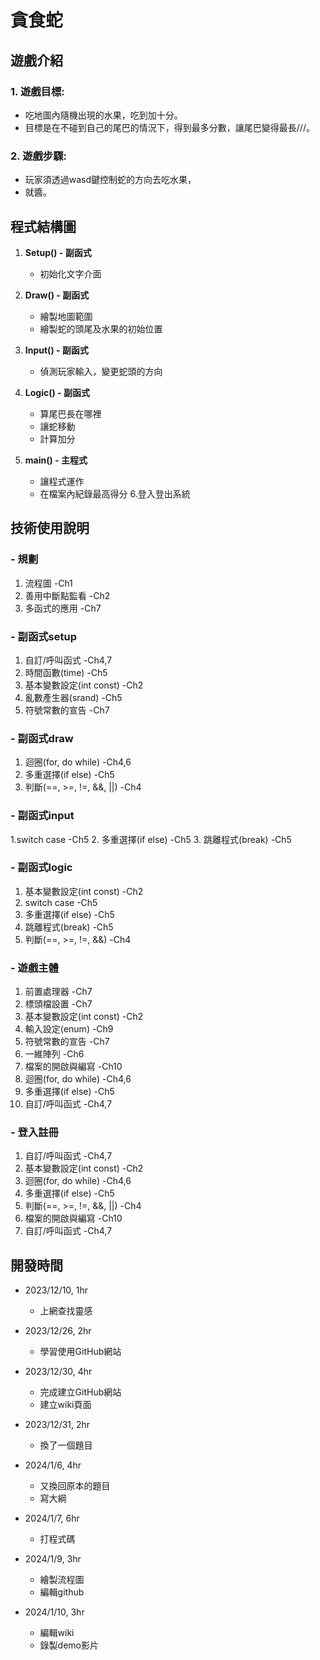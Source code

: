 # 貪食蛇

## 遊戲介紹

### 1. **遊戲目標:**
   - 吃地圖內隨機出現的水果，吃到加十分。
   - 目標是在不碰到自己的尾巴的情況下，得到最多分數，讓尾巴變得最長///。

### 2. **遊戲步驟:**
   - 玩家須透過wasd鍵控制蛇的方向去吃水果，
   - 就醬。

## 程式結構圖


1. **Setup() - 副函式**
   - 初始化文字介面

2. **Draw() - 副函式**
   - 繪製地圖範圍
   - 繪製蛇的頭尾及水果的初始位置

3. **Input() - 副函式**
   - 偵測玩家輸入，變更蛇頭的方向

4. **Logic() - 副函式**
   - 算尾巴長在哪裡
   - 讓蛇移動
   - 計算加分

5. **main() - 主程式**
   - 讓程式運作
   - 在檔案內紀錄最高得分
6.登入登出系統

## 技術使用說明

### - 規劃
1. 流程圖 -Ch1
2. 善用中斷點監看 -Ch2
3. 多函式的應用 -Ch7
    
### - 副函式setup
1. 自訂/呼叫函式 -Ch4,7
2. 時間函數(time) -Ch5
3. 基本變數設定(int const) -Ch2
4. 亂數產生器(srand) -Ch5
5. 符號常數的宣告 -Ch7

### - 副函式draw
1. 迴圈(for, do while) -Ch4,6
2. 多重選擇(if else) -Ch5
3. 判斷(==, >=, !=, &&, ||) -Ch4

### - 副函式input
1.switch case -Ch5
2. 多重選擇(if else) -Ch5
3. 跳離程式(break) -Ch5

### - 副函式logic
1. 基本變數設定(int const) -Ch2
2. switch case -Ch5
3. 多重選擇(if else) -Ch5
4. 跳離程式(break) -Ch5
5. 判斷(==, >=, !=, &&) -Ch4
 
### - 遊戲主體
1. 前置處理器 -Ch7
2. 標頭檔設置 -Ch7
3. 基本變數設定(int const) -Ch2
4. 輸入設定(enum) -Ch9
5. 符號常數的宣告 -Ch7
6. 一維陣列 -Ch6
7. 檔案的開啟與編寫 -Ch10
8. 迴圈(for, do while) -Ch4,6
9. 多重選擇(if else) -Ch5
10. 自訂/呼叫函式 -Ch4,7

### - 登入註冊
1. 自訂/呼叫函式 -Ch4,7
2. 基本變數設定(int const) -Ch2
3. 迴圈(for, do while) -Ch4,6
4. 多重選擇(if else) -Ch5
5. 判斷(==, >=, !=, &&, ||) -Ch4
6. 檔案的開啟與編寫 -Ch10
7. 自訂/呼叫函式 -Ch4,7

## 開發時間

- 2023/12/10, 1hr
  - 上網查找靈感

- 2023/12/26, 2hr
  - 學習使用GitHub網站

- 2023/12/30, 4hr
  - 完成建立GitHub網站
  - 建立wiki頁面

- 2023/12/31, 2hr
  - 換了一個題目

- 2024/1/6, 4hr
  - 又換回原本的題目
  - 寫大綱
    
- 2024/1/7, 6hr
  - 打程式碼

- 2024/1/9, 3hr
  - 繪製流程圖
  - 編輯github

- 2024/1/10, 3hr
  - 編輯wiki
  - 錄製demo影片
